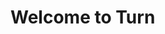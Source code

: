 <!DOCTYPE html>
<html>
<body>
  <h1 style="font-wieght: lighter;">Welcome to Turn</h1>
 
</body>
</html>
